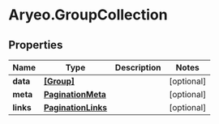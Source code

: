 # Aryeo.GroupCollection

## Properties

Name | Type | Description | Notes
------------ | ------------- | ------------- | -------------
**data** | [**[Group]**](Group.md) |  | [optional] 
**meta** | [**PaginationMeta**](PaginationMeta.md) |  | [optional] 
**links** | [**PaginationLinks**](PaginationLinks.md) |  | [optional] 



